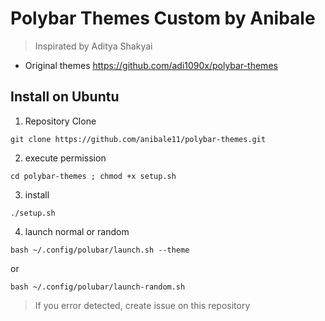 # Polybar Themes Custom by Anibale

> Inspirated by Aditya Shakyai

- Original themes https://github.com/adi1090x/polybar-themes

## Install on Ubuntu

1. Repository Clone

`git clone https://github.com/anibale11/polybar-themes.git`

2. execute permission

`cd polybar-themes ; chmod +x setup.sh`

3. install

`./setup.sh`

4. launch normal or random

`bash ~/.config/polubar/launch.sh --theme `

or
 
`bash ~/.config/polubar/launch-random.sh ` 

> If you error detected, create issue on this repository
